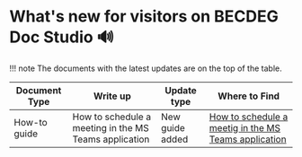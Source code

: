 # What's new for visitors on BECDEG Doc Studio :loud_sound:

!!! note
    The documents with the latest updates are on the top of the table. 

|Document Type|Write up|Update type|Where to Find|
|-------------|--------|-----------|-------------|
|How-to guide|How to schedule a meeting in the MS Teams application|New guide added|[How to schedule a meetig in the MS Teams application](meetings_teams/schedule_meeting_in_teams.md)|
